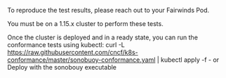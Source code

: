 To reproduce the test results, please reach out to your Fairwinds Pod.

You must be on a 1.15.x cluster to perform these tests.

Once the cluster is deployed and in a ready state, you can run the conformance tests using kubectl: curl -L https://raw.githubusercontent.com/cncf/k8s-conformance/master/sonobuoy-conformance.yaml | kubectl apply -f - or Deploy with the sonobouy executable 